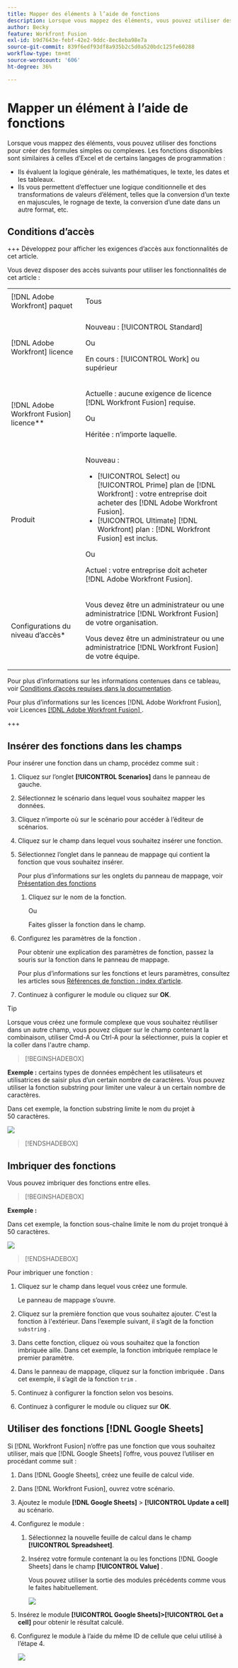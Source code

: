 ```yaml
---
title: Mapper des éléments à l’aide de fonctions
description: Lorsque vous mappez des éléments, vous pouvez utiliser des fonctions pour créer des formules simples ou complexes.
author: Becky
feature: Workfront Fusion
exl-id: b9d7643e-febf-42e2-9ddc-8ec8eba98e7a
source-git-commit: 839f6edf93df8a935b2c5d0a520bdc125fe60288
workflow-type: tm+mt
source-wordcount: '606'
ht-degree: 36%

---
```


# Mapper un élément à l’aide de fonctions

Lorsque vous mappez des éléments, vous pouvez utiliser des fonctions pour créer des formules simples ou complexes. Les fonctions disponibles sont similaires à celles d’Excel et de certains langages de programmation :

* Ils évaluent la logique générale, les mathématiques, le texte, les dates et les tableaux.
* Ils vous permettent d’effectuer une logique conditionnelle et des transformations de valeurs d’élément, telles que la conversion d’un texte en majuscules, le rognage de texte, la conversion d’une date dans un autre format, etc.

## Conditions d’accès

+++ Développez pour afficher les exigences d’accès aux fonctionnalités de cet article.

Vous devez disposer des accès suivants pour utiliser les fonctionnalités de cet article :

<table style="table-layout:auto">
 <col> 
 <col> 
 <tbody> 
  <tr> 
   <td role="rowheader">[!DNL Adobe Workfront] paquet</td> 
   <td> <p>Tous</p> </td> 
  </tr> 
  <tr data-mc-conditions=""> 
   <td role="rowheader">[!DNL Adobe Workfront] licence</td> 
   <td> <p>Nouveau : [!UICONTROL Standard]</p><p>Ou</p><p>En cours : [!UICONTROL Work] ou supérieur</p> </td> 
  </tr> 
  <tr> 
   <td role="rowheader">[!DNL Adobe Workfront Fusion] licence**</td> 
   <td>
   <p>Actuelle : aucune exigence de licence [!DNL Workfront Fusion] requise.</p>
   <p>Ou</p>
   <p>Héritée : n’importe laquelle. </p>
   </td> 
  </tr> 
  <tr> 
   <td role="rowheader">Produit</td> 
   <td>
   <p>Nouveau :</p> <ul><li>[!UICONTROL Select] ou [!UICONTROL Prime] plan de [!DNL Workfront] : votre entreprise doit acheter des [!DNL Adobe Workfront Fusion].</li><li>[!UICONTROL Ultimate] [!DNL Workfront] plan : [!DNL Workfront Fusion] est inclus.</li></ul>
   <p>Ou</p>
   <p>Actuel : votre entreprise doit acheter [!DNL Adobe Workfront Fusion].</p>
   </td> 
  </tr>
  <tr data-mc-conditions=""> 
   <td role="rowheader">Configurations du niveau d’accès*</td> 
   <td> 
     <p>Vous devez être un administrateur ou une administratrice [!DNL Workfront Fusion] de votre organisation.</p>
     <p>Vous devez être un administrateur ou une administratrice [!DNL Workfront Fusion] de votre équipe.</p>
   </td> 
  </tr> 
   </td> 
  </tr> 
 </tbody> 
</table>

Pour plus d’informations sur les informations contenues dans ce tableau, voir [Conditions d’accès requises dans la documentation](/help/workfront-fusion/references/licenses-and-roles/access-level-requirements-in-documentation.md).

Pour plus d’informations sur les licences [!DNL Adobe Workfront Fusion], voir Licences [[!DNL Adobe Workfront Fusion] ](/help/workfront-fusion/set-up-and-manage-workfront-fusion/licensing-operations-overview/license-automation-vs-integration.md).

+++

## Insérer des fonctions dans les champs

Pour insérer une fonction dans un champ, procédez comme suit :

1. Cliquez sur l’onglet **[!UICONTROL Scenarios]** dans le panneau de gauche.
1. Sélectionnez le scénario dans lequel vous souhaitez mapper les données.
1. Cliquez n’importe où sur le scénario pour accéder à l’éditeur de scénarios.
1. Cliquez sur le champ dans lequel vous souhaitez insérer une fonction.
1. Sélectionnez l’onglet dans le panneau de mappage qui contient la fonction que vous souhaitez insérer.

   Pour plus d’informations sur les onglets du panneau de mappage, voir [ Présentation des fonctions ](/help/workfront-fusion/get-started-with-fusion/understand-fusion/function-overview.md)
   1. Cliquez sur le nom de la fonction.

      Ou

      Faites glisser la fonction dans le champ.
1. Configurez les paramètres de la fonction .

   Pour obtenir une explication des paramètres de fonction, passez la souris sur la fonction dans le panneau de mappage.

   Pour plus d’informations sur les fonctions et leurs paramètres, consultez les articles sous [Références de fonction : index d’article](/help/workfront-fusion/references/mapping-panel/functions/functions-toc.md).

1. Continuez à configurer le module ou cliquez sur **OK**.

>[!TIP]
>
>Lorsque vous créez une formule complexe que vous souhaitez réutiliser dans un autre champ, vous pouvez cliquer sur le champ contenant la combinaison, utiliser Cmd-A ou Ctrl-A pour la sélectionner, puis la copier et la coller dans l&#39;autre champ.


>[!BEGINSHADEBOX]

**Exemple :** certains types de données empêchent les utilisateurs et utilisatrices de saisir plus d’un certain nombre de caractères. Vous pouvez utiliser la fonction substring pour limiter une valeur à un certain nombre de caractères.

Dans cet exemple, la fonction substring limite le nom du projet à 50 caractères.

![](assets/example-meet-length-restriction-350x184.png)

>[!ENDSHADEBOX]

## Imbriquer des fonctions

Vous pouvez imbriquer des fonctions entre elles.

>[!BEGINSHADEBOX]

**Exemple :**

Dans cet exemple, la fonction sous-chaîne limite le nom du projet tronqué à 50 caractères.

![](assets/trimmed-name-under-50.png)

>[!ENDSHADEBOX]

Pour imbriquer une fonction :

1. Cliquez sur le champ dans lequel vous créez une formule.

   Le panneau de mappage s’ouvre.

1. Cliquez sur la première fonction que vous souhaitez ajouter. C&#39;est la fonction à l&#39;extérieur. Dans l’exemple suivant, il s’agit de la fonction `substring` .
1. Dans cette fonction, cliquez où vous souhaitez que la fonction imbriquée aille. Dans cet exemple, la fonction imbriquée remplace le premier paramètre.
1. Dans le panneau de mappage, cliquez sur la fonction imbriquée . Dans cet exemple, il s’agit de la fonction `trim` .
1. Continuez à configurer la fonction selon vos besoins.
1. Continuez à configurer le module ou cliquez sur **OK**.

## Utiliser des fonctions [!DNL Google Sheets]

Si [!DNL Workfront Fusion] n’offre pas une fonction que vous souhaitez utiliser, mais que [!DNL Google Sheets] l’offre, vous pouvez l’utiliser en procédant comme suit :

1. Dans [!DNL Google Sheets], créez une feuille de calcul vide.
1. Dans [!DNL Workfront Fusion], ouvrez votre scénario.
1. Ajoutez le module **[!DNL Google Sheets]** > **[!UICONTROL Update a cell]** au scénario.

1. Configurez le module :

   1. Sélectionnez la nouvelle feuille de calcul dans le champ **[!UICONTROL Spreadsheet]**.
   1. Insérez votre formule contenant la ou les fonctions [!DNL Google Sheets] dans le champ **[!UICONTROL Value]** .

      Vous pouvez utiliser la sortie des modules précédents comme vous le faites habituellement.

      ![](assets/exploit-google-sheet-functions-350x218.png)

1. Insérez le module **[!UICONTROL Google Sheets]>[!UICONTROL Get a cell]** pour obtenir le résultat calculé.
1. Configurez le module à l’aide du même ID de cellule que celui utilisé à l’étape 4.

   ![](assets/exploit-google-sheet-functions-2-350x187.png)
